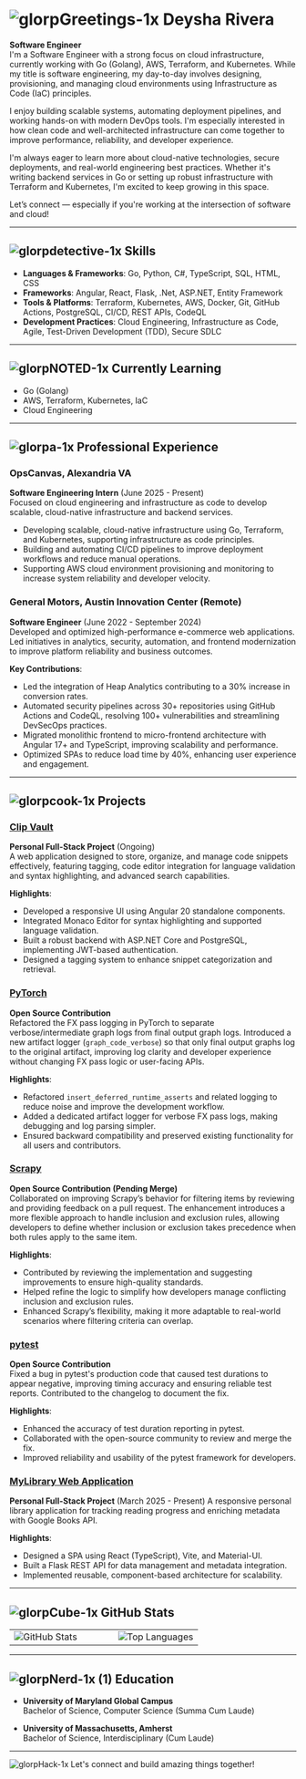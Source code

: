 # ![glorpGreetings-1x](https://github.com/user-attachments/assets/ee537c7f-c8fe-4881-9c47-5e4550a7be3a) Deysha Rivera

**Software Engineer**  
I'm a Software Engineer with a strong focus on cloud infrastructure, currently working with Go (Golang), AWS, Terraform, and Kubernetes. While my title is software engineering, my day-to-day involves designing, provisioning, and managing cloud environments using Infrastructure as Code (IaC) principles.  

I enjoy building scalable systems, automating deployment pipelines, and working hands-on with modern DevOps tools. I'm especially interested in how clean code and well-architected infrastructure can come together to improve performance, reliability, and developer experience.  

I'm always eager to learn more about cloud-native technologies, secure deployments, and real-world engineering best practices. Whether it's writing backend services in Go or setting up robust infrastructure with Terraform and Kubernetes, I'm excited to keep growing in this space.  

Let’s connect — especially if you're working at the intersection of software and cloud!  

---

## ![glorpdetective-1x](https://github.com/user-attachments/assets/9d52cf1f-8b48-46ec-b0c7-aaa0757fa4da) **Skills**

- **Languages & Frameworks**: Go, Python, C#, TypeScript, SQL, HTML, CSS
- **Frameworks**: Angular, React, Flask, .Net, ASP.NET, Entity Framework
- **Tools & Platforms**: Terraform, Kubernetes, AWS, Docker, Git, GitHub Actions, PostgreSQL, CI/CD, REST APIs, CodeQL
- **Development Practices**: Cloud Engineering, Infrastructure as Code, Agile, Test-Driven Development (TDD), Secure SDLC

---

## ![glorpNOTED-1x](https://github.com/user-attachments/assets/0684fa42-68a6-4838-9697-2e7aed1355eb) **Currently Learning**

- Go (Golang)
- AWS, Terraform, Kubernetes, IaC
- Cloud Engineering

---

## ![glorpa-1x](https://github.com/user-attachments/assets/c3885f3e-b618-454d-886a-0a0c6a96e8b0) **Professional Experience**

### OpsCanvas, Alexandria VA  
**Software Engineering Intern** (June 2025 - Present)  
Focused on cloud engineering and infrastructure as code to develop scalable, cloud-native infrastructure and backend services.
- Developing scalable, cloud-native infrastructure using Go, Terraform, and Kubernetes, supporting infrastructure as code principles.
- Building and automating CI/CD pipelines to improve deployment workflows and reduce manual operations.
- Supporting AWS cloud environment provisioning and monitoring to increase system reliability and developer velocity.

### General Motors, Austin Innovation Center (Remote)  
**Software Engineer** (June 2022 - September 2024)  
Developed and optimized high-performance e-commerce web applications. Led initiatives in analytics, security, automation, and frontend modernization to improve platform reliability and business outcomes.

**Key Contributions**:
- Led the integration of Heap Analytics contributing to a 30% increase in conversion rates.
- Automated security pipelines across 30+ repositories using GitHub Actions and CodeQL, resolving 100+ vulnerabilities and streamlining DevSecOps practices.
- Migrated monolithic frontend to micro-frontend architecture with Angular 17+ and TypeScript, improving scalability and performance.
- Optimized SPAs to reduce load time by 40%, enhancing user experience and engagement.

---

## ![glorpcook-1x](https://github.com/user-attachments/assets/5ec95d10-6398-4a46-a9c2-a53d188f0fa8) **Projects**

### [Clip Vault](https://github.com/rivtechprojects/clipvault)  
**Personal Full-Stack Project** (Ongoing)  
A web application designed to store, organize, and manage code snippets effectively, featuring tagging, code editor integration for language validation and syntax highlighting, and advanced search capabilities.

**Highlights**:
- Developed a responsive UI using Angular 20 standalone components.
- Integrated Monaco Editor for syntax highlighting and supported language validation.
- Built a robust backend with ASP.NET Core and PostgreSQL, implementing JWT-based authentication.  
- Designed a tagging system to enhance snippet categorization and retrieval.

### [PyTorch](https://github.com/pytorch/pytorch/pull/153775)  
**Open Source Contribution**  
Refactored the FX pass logging in PyTorch to separate verbose/intermediate graph logs from final output graph logs. Introduced a new artifact logger (`graph_code_verbose`) so that only final output graphs log to the original artifact, improving log clarity and developer experience without changing FX pass logic or user-facing APIs.

**Highlights**:
- Refactored `insert_deferred_runtime_asserts` and related logging to reduce noise and improve the development workflow.
- Added a dedicated artifact logger for verbose FX pass logs, making debugging and log parsing simpler.
- Ensured backward compatibility and preserved existing functionality for all users and contributors.

### [Scrapy](https://github.com/scrapy/scrapy/pull/6749)
**Open Source Contribution (Pending Merge)**  
Collaborated on improving Scrapy’s behavior for filtering items by reviewing and providing feedback on a pull request. The enhancement introduces a more flexible approach to handle inclusion and exclusion rules, allowing developers to define whether inclusion or exclusion takes precedence when both rules apply to the same item.

**Highlights**:
- Contributed by reviewing the implementation and suggesting improvements to ensure high-quality standards.
- Helped refine the logic to simplify how developers manage conflicting inclusion and exclusion rules.
- Enhanced Scrapy’s flexibility, making it more adaptable to real-world scenarios where filtering criteria can overlap.

### [pytest](https://github.com/pytest-dev/pytest/pull/13394)  
**Open Source Contribution**  
Fixed a bug in pytest's production code that caused test durations to appear negative, improving timing accuracy and ensuring reliable test reports. Contributed to the changelog to document the fix.

**Highlights**:
- Enhanced the accuracy of test duration reporting in pytest.
- Collaborated with the open-source community to review and merge the fix.
- Improved reliability and usability of the pytest framework for developers.

### [MyLibrary Web Application](https://github.com/rivtechprojects/mylibrary-app)  
**Personal Full-Stack Project** (March 2025 - Present)
A responsive personal library application for tracking reading progress and enriching metadata with Google Books API.

**Highlights**:
- Designed a SPA using React (TypeScript), Vite, and Material-UI.
- Built a Flask REST API for data management and metadata integration.
- Implemented reusable, component-based architecture for scalability.

---

## ![glorpCube-1x](https://github.com/user-attachments/assets/cd3fe116-1584-4b4e-922d-4181af0b8e2d) **GitHub Stats**

<div align="center">
  <table style="border-collapse: collapse; border: none;">
    <tr>
      <td style="border: none;">
        <img src="https://github-readme-stats.vercel.app/api?username=rivtechprojects&show_icons=true&theme=radical&cache_seconds=1800&v=3" alt="GitHub Stats" />
      </td>
      <td style="width: 40px; border: none;"></td> <!-- Spacer Column -->
      <td style="border: none;">
        <img src="https://github-readme-stats.vercel.app/api/top-langs/?username=rivtechprojects&layout=compact&theme=radical" alt="Top Languages" />
      </td>
    </tr>
  </table>
</div>

---

## ![glorpNerd-1x (1)](https://github.com/user-attachments/assets/24b73412-7ed5-40cd-af83-679836861c2d) **Education**

- **University of Maryland Global Campus**  
  Bachelor of Science, Computer Science (Summa Cum Laude)  

- **University of Massachusetts, Amherst**  
  Bachelor of Science, Interdisciplinary (Cum Laude)  

---

![glorpHack-1x](https://github.com/user-attachments/assets/54216bf9-dfd7-4d6d-bc6d-ada5a71c1cb6) Let's connect and build amazing things together!

